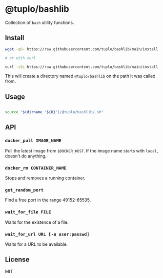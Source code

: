 # @tuplo/bashlib

Collection of `bash` utility functions.

## Install

```bash
wget -qO- https://raw.githubusercontent.com/tuplo/bashlib/main/install.sh | bash

# or with curl

curl -sSL https://raw.githubusercontent.com/tuplo/bashlib/main/install.sh | bash
```

This will create a directory named `@tuplo/bashlib` on the path it was called from.

## Usage

```bash

source "$(dirname "${0}")/@tuplo/bashlib/.sh"

```

## API

### `docker_pull IMAGE_NAME`

Pull the latest image from `$DOCKER_HOST`. If the image name starts with `local`, doesn't do anything.

### `docker_rm CONTAINER_NAME`

Stops and removes a running container.

### `get_random_port`

Find a free port in the range 49152-65535.

### `wait_for_file FILE`

Waits for the existence of a file.

### `wait_for_url URL [-u user:passwd]`

Waits for a URL to be available.

## License

MIT
